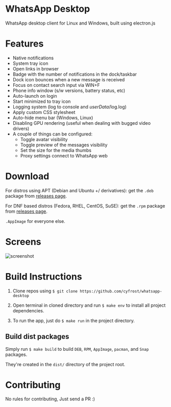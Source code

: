 # WhatsApp Desktop

WhatsApp desktop client for Linux and Windows, built using electron.js

# Features

- Native notifications
- System tray icon
- Open links in browser
- Badge with the number of notifications in the dock/taskbar
- Dock icon bounces when a new message is received
- Focus on contact search input via WIN+F
- Phone info window (s/w versions, battery status, etc)
- Auto-launch on login
- Start minimized to tray icon
- Logging system (log to console and _userData_/log.log)
- Apply custom CSS stylesheet
- Auto-hide menu bar (Windows, Linux)
- Disabling GPU rendering (useful when dealing with bugged video drivers)
- A couple of things can be configured:
  - Toggle avatar visibility
  - Toggle preview of the messages visibility
  - Set the size for the media thumbs
  - Proxy settings connect to WhatsApp web

# Download

For distros using APT (Debian and Ubuntu +/ derivatives): get the `.deb` package from [releases page](https://github.com/cyfrost/Whatsapp-Desktop/releases).

For DNF based distros (Fedora, RHEL, CentOS, SuSE): get the `.rpm` package from [releases page](https://github.com/cyfrost/Whatsapp-Desktop/releases).

`.AppImage` for everyone else.

# Screens

![screenshot](http://i1-win.softpedia-static.com/screenshots/WhatsApp-Desktop_1.png "Main Window")

# Build Instructions

1. Clone repos using `$ git clone https://github.com/cyfrost/whatsapp-desktop`

2. Open terminal in cloned directory and run `$ make env` to install all project dependencies.

3. To run the app, just do `$ make run` in the project directory.

## Build dist packages

Simply run `$ make build` to build `DEB`, `RPM`, `AppImage`, `pacman`, and `Snap` packages.

They're created in the `dist/` directory of the project root.

# Contributing

No rules for contributing, Just send a PR :)
